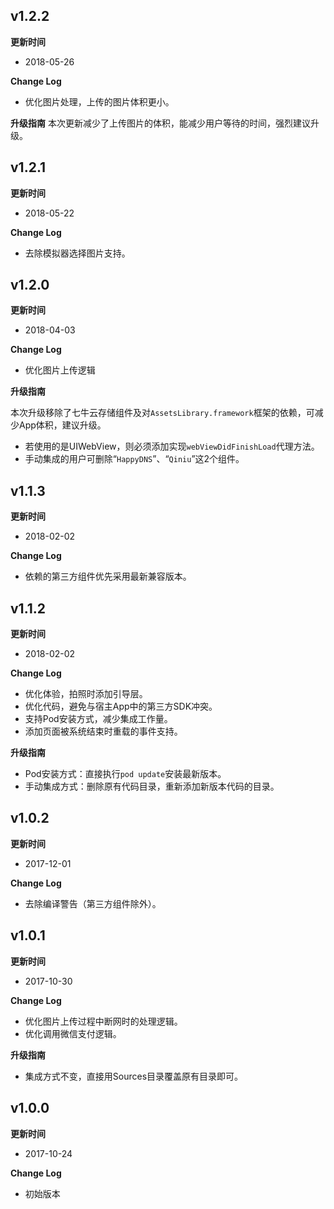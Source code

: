 ## v1.2.2
**更新时间**  

* 2018-05-26

**Change Log**

* 优化图片处理，上传的图片体积更小。

**升级指南**
本次更新减少了上传图片的体积，能减少用户等待的时间，强烈建议升级。


## v1.2.1
**更新时间**  

* 2018-05-22

**Change Log**

* 去除模拟器选择图片支持。


## v1.2.0  
**更新时间**  

* 2018-04-03

**Change Log**

* 优化图片上传逻辑

**升级指南**

本次升级移除了七牛云存储组件及对`AssetsLibrary.framework`框架的依赖，可减少App体积，建议升级。  

* 若使用的是UIWebView，则必须添加实现`webViewDidFinishLoad`代理方法。  
* 手动集成的用户可删除“`HappyDNS`”、“`Qiniu`”这2个组件。



## v1.1.3
**更新时间**  

* 2018-02-02  

**Change Log**  

* 依赖的第三方组件优先采用最新兼容版本。  


## v1.1.2
**更新时间**  

* 2018-02-02  

**Change Log**  

* 优化体验，拍照时添加引导层。
* 优化代码，避免与宿主App中的第三方SDK冲突。
* 支持Pod安装方式，减少集成工作量。
* 添加页面被系统结束时重载的事件支持。


**升级指南**  

* Pod安装方式：直接执行`pod update`安装最新版本。
* 手动集成方式：删除原有代码目录，重新添加新版本代码的目录。


## v1.0.2
**更新时间**  

* 2017-12-01

**Change Log**  

* 去除编译警告（第三方组件除外）。



## v1.0.1

**更新时间**  

* 2017-10-30

**Change Log**  

* 优化图片上传过程中断网时的处理逻辑。  
* 优化调用微信支付逻辑。  

**升级指南**  

* 集成方式不变，直接用Sources目录覆盖原有目录即可。



## v1.0.0

**更新时间**  

* 2017-10-24

**Change Log**  

* 初始版本

